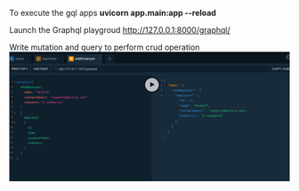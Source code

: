 To execute the gql apps
**uvicorn app.main:app --reload**

Launch the Graphql playgroud
http://127.0.0.1:8000/graphql/

Write mutation and query to perform crud operation
![img.png](img.png)
